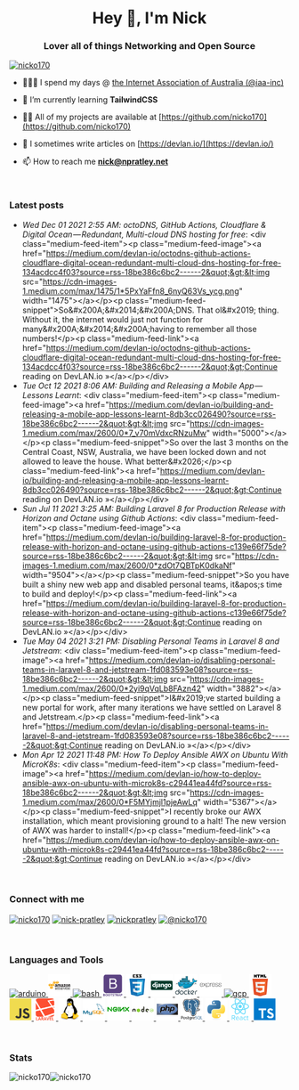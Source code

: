 <h1 align="center">Hey 👋, I'm Nick</h1>
<h3 align="center">Lover all of things Networking and Open Source</h3>

<p align="left"> <a href="https://twitter.com/nicko170" target="blank"><img src="https://img.shields.io/twitter/follow/nicko170?logo=twitter&style=for-the-badge" alt="nicko170" /></a> </p>

- 👨🏻‍💻 I spend my days @ [the Internet Association of Australia (@iaa-inc)](https://www.internet.asn.au/)

- 🌱 I’m currently learning **TailwindCSS**

- 👨‍💻 All of my projects are available at [https://github.com/nicko170](https://github.com/nicko170)

- 📝 I sometimes write articles on [https://devlan.io/](https://devlan.io/)

- 📫 How to reach me **nick@npratley.net**
<br>
  
### Latest posts
<!-- BLOG-POST-LIST:START -->
- *Wed Dec 01 2021 2:55 AM: octoDNS, GitHub Actions, Cloudflare &amp; Digital Ocean — Redundant, Multi-cloud DNS hosting for free*: &lt;div class=&quot;medium-feed-item&quot;&gt;&lt;p class=&quot;medium-feed-image&quot;&gt;&lt;a href=&quot;https://medium.com/devlan-io/octodns-github-actions-cloudflare-digital-ocean-redundant-multi-cloud-dns-hosting-for-free-134acdcc4f03?source=rss-18be386c6bc2------2&quot;&gt;&lt;img src=&quot;https://cdn-images-1.medium.com/max/1475/1*5PxYaFfn8_6nyQ63Vs_ycg.png&quot; width=&quot;1475&quot;&gt;&lt;/a&gt;&lt;/p&gt;&lt;p class=&quot;medium-feed-snippet&quot;&gt;So&amp;#x200A;&amp;#x2014;&amp;#x200A;DNS. That ol&amp;#x2019; thing. Without it, the internet would just not function for many&amp;#x200A;&amp;#x2014;&amp;#x200A;having to remember all those numbers!&lt;/p&gt;&lt;p class=&quot;medium-feed-link&quot;&gt;&lt;a href=&quot;https://medium.com/devlan-io/octodns-github-actions-cloudflare-digital-ocean-redundant-multi-cloud-dns-hosting-for-free-134acdcc4f03?source=rss-18be386c6bc2------2&quot;&gt;Continue reading on DevLAN.io »&lt;/a&gt;&lt;/p&gt;&lt;/div&gt; 
- *Tue Oct 12 2021 8:06 AM: Building and Releasing a Mobile App — Lessons Learnt*: &lt;div class=&quot;medium-feed-item&quot;&gt;&lt;p class=&quot;medium-feed-image&quot;&gt;&lt;a href=&quot;https://medium.com/devlan-io/building-and-releasing-a-mobile-app-lessons-learnt-8db3cc026490?source=rss-18be386c6bc2------2&quot;&gt;&lt;img src=&quot;https://cdn-images-1.medium.com/max/2600/0*7_v70mVdxcRNzuMw&quot; width=&quot;5000&quot;&gt;&lt;/a&gt;&lt;/p&gt;&lt;p class=&quot;medium-feed-snippet&quot;&gt;So over the last 3 months on the Central Coast, NSW, Australia, we have been locked down and not allowed to leave the house. What better&amp;#x2026;&lt;/p&gt;&lt;p class=&quot;medium-feed-link&quot;&gt;&lt;a href=&quot;https://medium.com/devlan-io/building-and-releasing-a-mobile-app-lessons-learnt-8db3cc026490?source=rss-18be386c6bc2------2&quot;&gt;Continue reading on DevLAN.io »&lt;/a&gt;&lt;/p&gt;&lt;/div&gt; 
- *Sun Jul 11 2021 3:25 AM: Building Laravel 8 for Production Release with Horizon and Octane using Github Actions*: &lt;div class=&quot;medium-feed-item&quot;&gt;&lt;p class=&quot;medium-feed-image&quot;&gt;&lt;a href=&quot;https://medium.com/devlan-io/building-laravel-8-for-production-release-with-horizon-and-octane-using-github-actions-c139e66f75de?source=rss-18be386c6bc2------2&quot;&gt;&lt;img src=&quot;https://cdn-images-1.medium.com/max/2600/0*zdOt7QBTpK0dkaNf&quot; width=&quot;9504&quot;&gt;&lt;/a&gt;&lt;/p&gt;&lt;p class=&quot;medium-feed-snippet&quot;&gt;So you have built a shiny new web app and disabled personal teams, it&amp;apos;s time to build and deploy!&lt;/p&gt;&lt;p class=&quot;medium-feed-link&quot;&gt;&lt;a href=&quot;https://medium.com/devlan-io/building-laravel-8-for-production-release-with-horizon-and-octane-using-github-actions-c139e66f75de?source=rss-18be386c6bc2------2&quot;&gt;Continue reading on DevLAN.io »&lt;/a&gt;&lt;/p&gt;&lt;/div&gt; 
- *Tue May 04 2021 3:21 PM: Disabling Personal Teams in Laravel 8 and Jetstream*: &lt;div class=&quot;medium-feed-item&quot;&gt;&lt;p class=&quot;medium-feed-image&quot;&gt;&lt;a href=&quot;https://medium.com/devlan-io/disabling-personal-teams-in-laravel-8-and-jetstream-1fd083593e08?source=rss-18be386c6bc2------2&quot;&gt;&lt;img src=&quot;https://cdn-images-1.medium.com/max/2600/0*2yi9qVqLb8FAzn42&quot; width=&quot;3882&quot;&gt;&lt;/a&gt;&lt;/p&gt;&lt;p class=&quot;medium-feed-snippet&quot;&gt;I&amp;#x2019;ve started building a new portal for work, after many iterations we have settled on Laravel 8 and Jetstream.&lt;/p&gt;&lt;p class=&quot;medium-feed-link&quot;&gt;&lt;a href=&quot;https://medium.com/devlan-io/disabling-personal-teams-in-laravel-8-and-jetstream-1fd083593e08?source=rss-18be386c6bc2------2&quot;&gt;Continue reading on DevLAN.io »&lt;/a&gt;&lt;/p&gt;&lt;/div&gt; 
- *Mon Apr 12 2021 11:48 PM: How To Deploy Ansible AWX on Ubuntu With MicroK8s*: &lt;div class=&quot;medium-feed-item&quot;&gt;&lt;p class=&quot;medium-feed-image&quot;&gt;&lt;a href=&quot;https://medium.com/devlan-io/how-to-deploy-ansible-awx-on-ubuntu-with-microk8s-c29441ea44fd?source=rss-18be386c6bc2------2&quot;&gt;&lt;img src=&quot;https://cdn-images-1.medium.com/max/2600/0*F5MYjmjl1pjeAwLq&quot; width=&quot;5367&quot;&gt;&lt;/a&gt;&lt;/p&gt;&lt;p class=&quot;medium-feed-snippet&quot;&gt;I recently broke our AWX installation, which meant provisioning ground to a halt! The new version of AWX was harder to install!&lt;/p&gt;&lt;p class=&quot;medium-feed-link&quot;&gt;&lt;a href=&quot;https://medium.com/devlan-io/how-to-deploy-ansible-awx-on-ubuntu-with-microk8s-c29441ea44fd?source=rss-18be386c6bc2------2&quot;&gt;Continue reading on DevLAN.io »&lt;/a&gt;&lt;/p&gt;&lt;/div&gt; 

<!-- BLOG-POST-LIST:END -->
<br>

### Connect with me
<p align="left">
<a href="https://twitter.com/nicko170" target="blank"><img align="center" src="https://raw.githubusercontent.com/rahuldkjain/github-profile-readme-generator/master/src/images/icons/Social/twitter.svg" alt="nicko170" height="30" width="40" /></a>
<a href="https://linkedin.com/in/nick-pratley" target="blank"><img align="center" src="https://raw.githubusercontent.com/rahuldkjain/github-profile-readme-generator/master/src/images/icons/Social/linked-in-alt.svg" alt="nick-pratley" height="30" width="40" /></a>
<a href="https://fb.com/nickpratley" target="blank"><img align="center" src="https://raw.githubusercontent.com/rahuldkjain/github-profile-readme-generator/master/src/images/icons/Social/facebook.svg" alt="nickpratley" height="30" width="40" /></a>
<a href="https://medium.com/@nicko170" target="blank"><img align="center" src="https://raw.githubusercontent.com/rahuldkjain/github-profile-readme-generator/master/src/images/icons/Social/medium.svg" alt="@nicko170" height="30" width="40" /></a>
</p>
<br>

### Languages and Tools
<p align="left"> <a href="https://www.arduino.cc/" target="_blank"> <img src="https://cdn.worldvectorlogo.com/logos/arduino-1.svg" alt="arduino" width="40" height="40"/> </a> <a href="https://aws.amazon.com" target="_blank"> <img src="https://raw.githubusercontent.com/devicons/devicon/master/icons/amazonwebservices/amazonwebservices-original-wordmark.svg" alt="aws" width="40" height="40"/> </a> <a href="https://www.gnu.org/software/bash/" target="_blank"> <img src="https://www.vectorlogo.zone/logos/gnu_bash/gnu_bash-icon.svg" alt="bash" width="40" height="40"/> </a> <a href="https://getbootstrap.com" target="_blank"> <img src="https://raw.githubusercontent.com/devicons/devicon/master/icons/bootstrap/bootstrap-plain-wordmark.svg" alt="bootstrap" width="40" height="40"/> </a> <a href="https://www.w3schools.com/css/" target="_blank"> <img src="https://raw.githubusercontent.com/devicons/devicon/master/icons/css3/css3-original-wordmark.svg" alt="css3" width="40" height="40"/> </a> <a href="https://www.djangoproject.com/" target="_blank"> <img src="https://raw.githubusercontent.com/devicons/devicon/master/icons/django/django-original.svg" alt="django" width="40" height="40"/> </a> <a href="https://www.docker.com/" target="_blank"> <img src="https://raw.githubusercontent.com/devicons/devicon/master/icons/docker/docker-original-wordmark.svg" alt="docker" width="40" height="40"/> </a> <a href="https://expressjs.com" target="_blank"> <img src="https://raw.githubusercontent.com/devicons/devicon/master/icons/express/express-original-wordmark.svg" alt="express" width="40" height="40"/> </a> <a href="https://cloud.google.com" target="_blank"> <img src="https://www.vectorlogo.zone/logos/google_cloud/google_cloud-icon.svg" alt="gcp" width="40" height="40"/> </a> <a href="https://www.w3.org/html/" target="_blank"> <img src="https://raw.githubusercontent.com/devicons/devicon/master/icons/html5/html5-original-wordmark.svg" alt="html5" width="40" height="40"/> </a> <a href="https://developer.mozilla.org/en-US/docs/Web/JavaScript" target="_blank"> <img src="https://raw.githubusercontent.com/devicons/devicon/master/icons/javascript/javascript-original.svg" alt="javascript" width="40" height="40"/> </a> <a href="https://laravel.com/" target="_blank"> <img src="https://raw.githubusercontent.com/devicons/devicon/master/icons/laravel/laravel-plain-wordmark.svg" alt="laravel" width="40" height="40"/> </a> <a href="https://www.linux.org/" target="_blank"> <img src="https://raw.githubusercontent.com/devicons/devicon/master/icons/linux/linux-original.svg" alt="linux" width="40" height="40"/> </a> <a href="https://www.mysql.com/" target="_blank"> <img src="https://raw.githubusercontent.com/devicons/devicon/master/icons/mysql/mysql-original-wordmark.svg" alt="mysql" width="40" height="40"/> </a> <a href="https://www.nginx.com" target="_blank"> <img src="https://raw.githubusercontent.com/devicons/devicon/master/icons/nginx/nginx-original.svg" alt="nginx" width="40" height="40"/> </a> <a href="https://nodejs.org" target="_blank"> <img src="https://raw.githubusercontent.com/devicons/devicon/master/icons/nodejs/nodejs-original-wordmark.svg" alt="nodejs" width="40" height="40"/> </a> <a href="https://www.php.net" target="_blank"> <img src="https://raw.githubusercontent.com/devicons/devicon/master/icons/php/php-original.svg" alt="php" width="40" height="40"/> </a> <a href="https://www.postgresql.org" target="_blank"> <img src="https://raw.githubusercontent.com/devicons/devicon/master/icons/postgresql/postgresql-original-wordmark.svg" alt="postgresql" width="40" height="40"/> </a> <a href="https://www.python.org" target="_blank"> <img src="https://raw.githubusercontent.com/devicons/devicon/master/icons/python/python-original.svg" alt="python" width="40" height="40"/> </a> <a href="https://reactjs.org/" target="_blank"> <img src="https://raw.githubusercontent.com/devicons/devicon/master/icons/react/react-original-wordmark.svg" alt="react" width="40" height="40"/> </a> <a href="https://www.typescriptlang.org/" target="_blank"> <img src="https://raw.githubusercontent.com/devicons/devicon/master/icons/typescript/typescript-original.svg" alt="typescript" width="40" height="40"/> </a> </p>

<br/>

### Stats
<p><img align="left" src="https://github-readme-stats.vercel.app/api?username=nicko170&show_icons=true&locale=en" alt="nicko170" />&nbsp;<img align="left" src="https://github-readme-streak-stats.herokuapp.com/?user=nicko170&theme=default" alt="nicko170" /></p>

